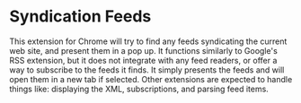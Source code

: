 # Syndication Feeds

This extension for Chrome will try to find any feeds syndicating the current web site, and present them in a pop up. It functions similarly to Google's RSS extension, but it does not integrate with any feed readers, or offer a way to subscribe to the feeds it finds. It simply presents the feeds and will open them in a new tab if selected. Other extensions are expected to handle things like: displaying the XML, subscriptions, and parsing feed items.
